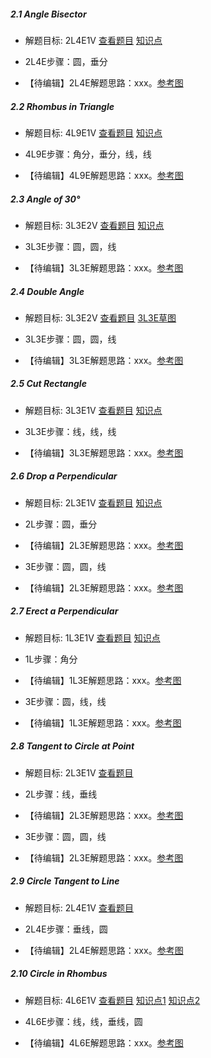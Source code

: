##### 2.1 Angle Bisector
- 解题目标: 2L4E1V [查看题目](images/level/bisect_angle.png) [知识点](images/hints/Fact_Isosceles.png) 
+ 2L4E步骤：圆，垂分
- 【待编辑】2L4E解题思路：xxx。[参考图](images/solved/2.1.2L4E.png)


##### 2.2 Rhombus in Triangle
- 解题目标: 4L9E1V [查看题目](images/level/rhombus_in_triangle.png) [知识点](images/hints/Fact_RhombusDiagonals.png) 
+ 4L9E步骤：角分，垂分，线，线
- 【待编辑】4L9E解题思路：xxx。[参考图](images/solved/2.2.4L9E.png)


##### 2.3 Angle of 30°
- 解题目标: 3L3E2V [查看题目](images/level/angle30.png) [知识点](images/hints/Fact_CentralAngle.png) 
+ 3L3E步骤：圆，圆，线
- 【待编辑】3L3E解题思路：xxx。[参考图](images/solved/2.3.3L3E.png)


##### 2.4 Double Angle
- 解题目标: 3L3E2V [查看题目](images/level/double_angle.png) [3L3E草图](images/hints/Draft_DoubleAngle.png) 
+ 3L3E步骤：圆，圆，线
- 【待编辑】3L3E解题思路：xxx。[参考图](images/solved/2.4.3L3E.png)


##### 2.5 Cut Rectangle
- 解题目标: 3L3E1V [查看题目](images/level/cut_rectangle.png) [知识点](images/hints/Fact_RectCenter.png) 
+ 3L3E步骤：线，线，线
- 【待编辑】3L3E解题思路：xxx。[参考图](images/solved/2.5.3L3E.png)


##### 2.6 Drop a Perpendicular
- 解题目标: 2L3E1V [查看题目](images/level/drop_perp.png) [知识点](images/hints/Fact_MirrorSymmetry.png) 
+ 2L步骤：圆，垂分
- 【待编辑】2L3E解题思路：xxx。[参考图](images/solved/2.6.2L.png)
+ 3E步骤：圆，圆，线
- 【待编辑】2L3E解题思路：xxx。[参考图](images/solved/2.6.3E.png)


##### 2.7 Erect a Perpendicular
- 解题目标: 1L3E1V [查看题目](images/level/erect_perp.png) [知识点](images/hints/Fact_Thales90.png) 
+ 1L步骤：角分
- 【待编辑】1L3E解题思路：xxx。[参考图](images/solved/2.7.1L.png)
+ 3E步骤：圆，线，线
- 【待编辑】1L3E解题思路：xxx。[参考图](images/solved/2.7.3E.png)


##### 2.8 Tangent to Circle at Point
- 解题目标: 2L3E1V [查看题目](images/level/tangent1.png) 
+ 2L步骤：线，垂线
- 【待编辑】2L3E解题思路：xxx。[参考图](images/solved/2.8.2L.png)
+ 3E步骤：圆，圆，线
- 【待编辑】2L3E解题思路：xxx。[参考图](images/solved/2.8.3E.png)


##### 2.9 Circle Tangent to Line
- 解题目标: 2L4E1V [查看题目](images/level/circle_tangent_l.png) 
+ 2L4E步骤：垂线，圆
- 【待编辑】2L4E解题思路：xxx。[参考图](images/solved/2.9.2L4E.png)


##### 2.10 Сircle in Rhombus
- 解题目标: 4L6E1V [查看题目](images/level/circle_in_rhombus.png) [知识点1](images/hints/Fact_RhombusDiagonals.png) [知识点2](images/hints/Fact_Tangent.png) 
+ 4L6E步骤：线，线，垂线，圆
- 【待编辑】4L6E解题思路：xxx。[参考图](images/solved/2.10.4L6E.png)

